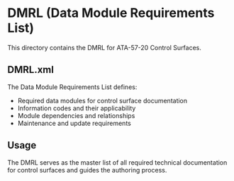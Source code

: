 # DMRL (Data Module Requirements List)

This directory contains the DMRL for ATA-57-20 Control Surfaces.

## DMRL.xml

The Data Module Requirements List defines:
- Required data modules for control surface documentation
- Information codes and their applicability
- Module dependencies and relationships
- Maintenance and update requirements

## Usage

The DMRL serves as the master list of all required technical documentation for control surfaces and guides the authoring process.
